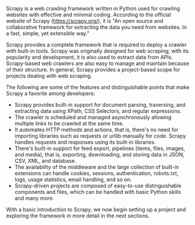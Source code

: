 Scrapy is a web crawling framework written in Python used for crawling websites with effective and minimal coding. According to the official website of Scrapy (https://scrapy.org/), it is "An open source and collaborative framework for extracting the data you need from websites. In a fast, simple, yet extensible way." 

Scrapy provides a complete framework that is required to deploy a crawler with built-in tools. Scrapy was originally designed for web scraping; with its popularity and development, it is also used to extract data from APIs. Scrapy-based web crawlers are also easy to manage and maintain because of their structure. In general, Scrapy provides a project-based scope for projects dealing with web scraping.

The following are some of the features and distinguishable points that make Scrapy a favorite among developers:

- Scrapy provides built-in support for document parsing, traversing, and extracting data using XPath, CSS Selectors, and regular expressions.
- The crawler is scheduled and managed asynchronously allowing multiple links to be crawled at the same time.
- It automates HTTP methods and actions, that is, there's no need for importing libraries such as requests or urllib manually for code. Scrapy handles requests and responses using its built-in libraries.
- There's built-in support for feed export, pipelines (items, files, images, and media), that is, exporting, downloading, and storing data in JSON, CSV, XML, and database.
- The availability of the middleware and the large collection of built-in extensions can handle cookies, sessions, authentication, robots.txt, logs, usage statistics, email handling, and so on.
- Scrapy-driven projects are composed of easy-to-use distinguishable components and files, which can be handled with basic Python skills and many more.

With a basic introduction to Scrapy, we now begin setting up a project and exploring the framework in more detail in the next sections.